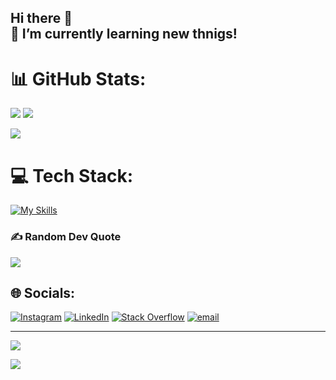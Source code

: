 ## Hi there 👋 <br>🌱 I’m currently learning new thnigs!

# 📊 GitHub Stats:
![](https://github-readme-stats.vercel.app/api?username=lkmalak&theme=ambient_gradient&hide_border=false&include_all_commits=false&count_private=false) <span/>
![](https://nirzak-streak-stats.vercel.app/?user=lkmalak&theme=ambient_gradient&hide_border=false)
<p align="left"> 
 <img src="https://komarev.com/ghpvc/?username=lkmalak&color=ff69b4" /> 
</p>

# 💻 Tech Stack:
[![My Skills](https://skillicons.dev/icons?i=js,html,css,cpp,java,php,ts,c,py,django,nodejs,express,bootstrap,tailwind,spring,laravel,react,mysql,postgres,graphql,git,postman,pr,ps,ai,figma&theme=light)](https://skillicons.dev)

### ✍️ Random Dev Quote
![](https://quotes-github-readme.vercel.app/api?type=vetical&theme=light)


## 🌐 Socials:
[![Instagram](https://img.shields.io/badge/Instagram-%23E4405F.svg?logo=Instagram&logoColor=white)](https://instagram.com/lakehal_malak_) [![LinkedIn](https://img.shields.io/badge/LinkedIn-%230077B5.svg?logo=linkedin&logoColor=white)](https://linkedin.com/in/www.linkedin.com/in/malak-lakehal-261854225) [![Stack Overflow](https://img.shields.io/badge/-Stackoverflow-FE7A16?logo=stack-overflow&logoColor=white)](https://stackoverflow.com/users/user:31103971) [![email](https://img.shields.io/badge/Email-D14836?logo=gmail&logoColor=white)](mailto:malaklakehal510@gmail.com) 

---
[![](https://visitcount.itsvg.in/api?id=lkmalak&icon=0&color=0)](https://visitcount.itsvg.in)

<!-- Proudly created with GPRM ( https://gprm.itsvg.in ) -->
<!--
**lkmalak/lkmalak** is a ✨ _special_ ✨ repository because its `README.md` (this file) appears on your GitHub profile.

Here are some ideas to get you started:

- 🔭 I’m currently working on ...
- 🌱 I’m currently learning ...
- 👯 I’m looking to collaborate on ...
- 🤔 I’m looking for help with ...
- 💬 Ask me about ...
- 📫 How to reach me: ...
- 😄 Pronouns: ...
- ⚡ Fun fact: ...
-->
![](https://hit.yhype.me/github/profile?account_id=82735602)
